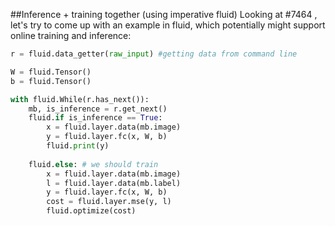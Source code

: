 
##Inference + training together (using imperative fluid)
Looking at #7464 , let's try to come up with an example in fluid, which potentially might support online training and inference: 

```python
r = fluid.data_getter(raw_input) #getting data from command line 

W = fluid.Tensor()
b = fluid.Tensor()

with fluid.While(r.has_next()):
    mb, is_inference = r.get_next()
    fluid.if is_inference == True:
        x = fluid.layer.data(mb.image)
        y = fluid.layer.fc(x, W, b)
        fluid.print(y)
        
    fluid.else: # we should train
        x = fluid.layer.data(mb.image)
        l = fluid.layer.data(mb.label)
        y = fluid.layer.fc(x, W, b)
        cost = fluid.layer.mse(y, l)
        fluid.optimize(cost)
    
```
